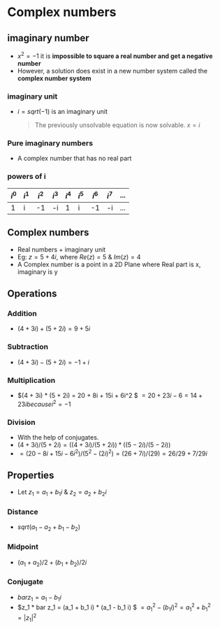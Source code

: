 # Complex numbers

## imaginary number

- $x^2 = -1$ it is **impossible to square a real number and get a negative number**
- However, a solution does exist in a new number system called the **complex number system**

### imaginary unit

- $i = sqrt(-1)$ is an imaginary unit
  > The previously unsolvable equation is now solvable. $x = i$

### Pure imaginary numbers

- A complex number that has no real part

### powers of i

| $i^0$ | $i^1$ | $i^2$ | $i^3$ | $i^4$ | $i^5$ | $i^6$ | $i^7$ | ... |
| ----- | ----- | ----- | ----- | ----- | ----- | ----- | ----- | --- |
| 1     | i     | -1    | -i    | 1     | i     | -1    | -i    | ... |

## Complex numbers

- Real numbers + imaginary unit
- Eg: $z = 5 + 4i$, where $Re(z) = 5$ & $Im(z) = 4$
- A Complex number is a point in a 2D Plane where Real part is x, imaginary is y

## Operations

### Addition

- $(4 + 3i) + (5 + 2i) = 9 + 5i$

### Subtraction

- $(4 + 3i) - (5 + 2i) = -1 + i$

### Multiplication

- $(4 + 3i) * (5 + 2i) = 20 + 8i + 15i + 6i^2 $ $= 20 + 23i -6 = 14 + 23i because i^2 = -1$

### Division

- With the help of conjugates.
- $(4 + 3i) / (5 + 2i) = ((4 + 3i) / (5 + 2i)) * ((5 - 2i) / (5 - 2i))$
- $= (20 - 8i + 15i - 6i^2)/(5^2 - (2i)^2) = (26+7i)/(29) = 26/29 + 7/29 i$

## Properties

- Let $z_1 = a_1 + b_1 i$ & $z_2 = a_2 + b_2 i$

### Distance

- $sqrt(a_1 - a_2 + b_1 - b_2)$

### Midpoint

- $(a_1 + a_2)/2 + (b_1 + b_2)/2 i$

### Conjugate

- $bar z_1 = a_1 - b_1 i$
- $z_1 * bar z_1 = (a_1 + b_1 i) * (a_1 - b_1 i) $ $= a_1^2 - (b_1 i)^2 = a_1^2 + b_1^2 = |z_1|^2$
